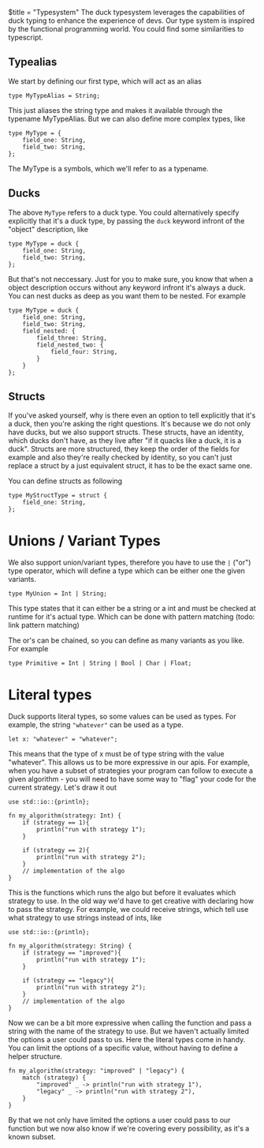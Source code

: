 $title = "Typesystem"
The duck typesystem leverages the capabilities of duck typing to enhance the experience of devs.
Our type system is inspired by the functional programming world. You could find some similarities to typescript.

## Typealias

We start by defining our first type, which will act as an alias

```duck
type MyTypeAlias = String;
```

This just aliases the string type and makes it available through the typename MyTypeAlias.
But we can also define more complex types, like

```duck
type MyType = {
    field_one: String,
    field_two: String,
};
```

The MyType is a symbols, which we'll refer to as a typename.

## Ducks

The above `MyType` refers to a duck type.
You could alternatively specify explicitly that it's a duck type, by passing the `duck` keyword infront of the "object" description, like

```duck
type MyType = duck {
    field_one: String,
    field_two: String,
};
```

But that's not neccessary. Just for you to make sure, you know that when a object description occurs without any keyword infront it's always a duck.
You can nest ducks as deep as you want them to be nested. For example

```duck
type MyType = duck {
    field_one: String,
    field_two: String,
    field_nested: {
        field_three: String,
        field_nested_two: {
            field_four: String,
        }
    }
};
```

## Structs

If you've asked yourself, why is there even an option to tell explicitly that it's a duck, then you're asking the right questions.
It's because we do not only have ducks, but we also support structs. These structs, have an identity, which ducks don't have, as they live after "if it quacks like a duck, it is a duck".
Structs are more structured, they keep the order of the fields for example and also they're really checked by identity, so you can't just replace a struct by a just equivalent struct, it has to be the exact same one.

You can define structs as following

```duck
type MyStructType = struct {
    field_one: String,
};
```

# Unions / Variant Types
We also support union/variant types, therefore you have to use the `|` ("or") type operator, which will define a type which can be either one the given variants.

```duck
type MyUnion = Int | String;
```

This type states that it can either be a string or a int and must be checked at runtime for it's actual type. Which can be done with pattern matching (todo: link pattern matching)

The or's can be chained, so you can define as many variants as you like. For example

```duck
type Primitive = Int | String | Bool | Char | Float;
```

# Literal types
Duck supports literal types, so some values can be used as types. For example, the string `"whatever"` can be used as a type.
```duck
let x: "whatever" = "whatever";
```

This means that the type of x must be of type string with the value "whatever". This allows us to be more expressive in our apis.
For example, when you have a subset of strategies your program can follow to execute a given algorithm - you will need to have some way to "flag" your code for the current strategy.
Let's draw it out

```duck
use std::io::{println};

fn my_algorithm(strategy: Int) {
    if (strategy == 1){
        println("run with strategy 1");
    }

    if (strategy == 2){
        println("run with strategy 2");
    }
    // implementation of the algo
}
```

This is the functions which runs the algo but before it evaluates which strategy to use. In the old way we'd have to get creative with declaring how to pass the strategy.
For example, we could receive strings, which tell use what strategy to use strings instead of ints, like

```duck
use std::io::{println};

fn my_algorithm(strategy: String) {
    if (strategy == "improved"){
        println("run with strategy 1");
    }

    if (strategy == "legacy"){
        println("run with strategy 2");
    }
    // implementation of the algo
}
```

Now we can be a bit more expressive when calling the function and pass a string with the name of the strategy to use. But we haven't actually limited the options a user could pass to us.
Here the literal types come in handy. You can limit the options of a specific value, without having to define a helper structure.

```duck
fn my_algorithm(strategy: "improved" | "legacy") {
    match (strategy) {
        "improved" _ -> println("run with strategy 1"),
        "legacy" _ -> println("run with strategy 2"),
    }
}
```

By that we not only have limited the options a user could pass to our function but we now also know if we're covering every possibility, as it's a known subset.
